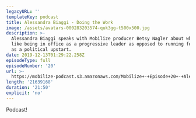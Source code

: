 ```yaml
---
legacyURL: ''
templateKey: podcast
title: Alessandra Biaggi - Doing the Work
image: /assets/avatars-000283203574-quk3gg-t500x500.jpg
description: >-
  Alessandra Biaggi speaks with Mobilize producer Betsy Nagler about what it's
  like being in office as a progressive leader as opposed to running for office
  as a political upstart. 
date: 2019-12-13T01:29:22.258Z
episodeType: full
episodeNumber: '20'
url: >-
  https://mobilize-podcast.s3.amazonaws.com/Mobilize+-+Episode+20+-+Alessandra+Biaggi_+Doing+the+work.mp3
length: '21639168'
duration: '21:50'
explicit: 'no'
---
```

Podcast!
